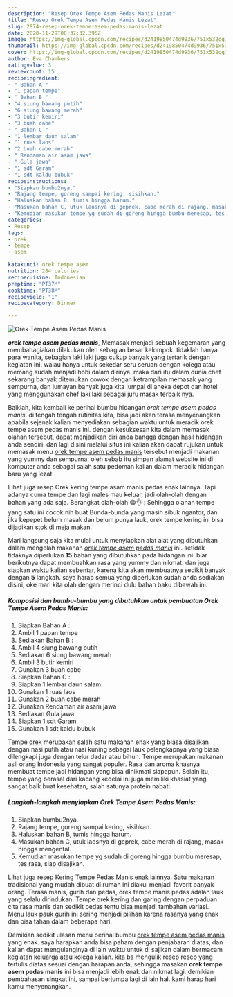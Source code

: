 ```yaml
---
description: "Resep Orek Tempe Asem Pedas Manis Lezat"
title: "Resep Orek Tempe Asem Pedas Manis Lezat"
slug: 2874-resep-orek-tempe-asem-pedas-manis-lezat
date: 2020-11-29T08:37:32.395Z
image: https://img-global.cpcdn.com/recipes/d2419850474d9936/751x532cq70/orek-tempe-asem-pedas-manis-foto-resep-utama.jpg
thumbnail: https://img-global.cpcdn.com/recipes/d2419850474d9936/751x532cq70/orek-tempe-asem-pedas-manis-foto-resep-utama.jpg
cover: https://img-global.cpcdn.com/recipes/d2419850474d9936/751x532cq70/orek-tempe-asem-pedas-manis-foto-resep-utama.jpg
author: Eva Chambers
ratingvalue: 3
reviewcount: 15
recipeingredient:
- " Bahan A "
- "1 papan tempe"
- " Bahan B "
- "4 siung bawang putih"
- "6 siung bawang merah"
- "3 butir kemiri"
- "3 buah cabe"
- " Bahan C "
- "1 lembar daun salam"
- "1 ruas laos"
- "2 buah cabe merah"
- " Rendaman air asam jawa"
- " Gula jawa"
- "1 sdt Garam"
- "1 sdt kaldu bubuk"
recipeinstructions:
- "Siapkan bumbu2nya."
- "Rajang tempe, goreng sampai kering, sisihkan."
- "Haluskan bahan B, tumis hingga harum."
- "Masukan bahan C, utuk laosnya di geprek, cabe merah di rajang, masak hingga mengental."
- "Kemudian masukan tempe yg sudah di goreng hingga bumbu meresap, tes rasa, siap disajikan."
categories:
- Resep
tags:
- orek
- tempe
- asem

katakunci: orek tempe asem 
nutrition: 284 calories
recipecuisine: Indonesian
preptime: "PT37M"
cooktime: "PT38M"
recipeyield: "1"
recipecategory: Dinner

---
```



![Orek Tempe Asem Pedas Manis](https://img-global.cpcdn.com/recipes/d2419850474d9936/751x532cq70/orek-tempe-asem-pedas-manis-foto-resep-utama.jpg)

<b><i>orek tempe asem pedas manis</i></b>, Memasak menjadi sebuah kegemaran yang membahagiakan dilakukan oleh sebagian besar kelompok. tidaklah hanya para wanita, sebagian laki laki juga cukup banyak yang tertarik dengan kegiatan ini. walau hanya untuk sekedar seru seruan dengan kolega atau memang sudah menjadi hobi dalam dirinya. maka dari itu dalam dunia chef sekarang banyak ditemukan cowok dengan ketrampilan memasak yang sempurna, dan lumayan banyak juga kita jumpai di aneka depot dan hotel yang menggunakan chef laki laki sebagai juru masak terbaik nya.

Baiklah, kita kembali ke perihal bumbu hidangan <i>orek tempe asem pedas manis</i>. di tengah tengah rutinitas kita, bisa jadi akan terasa menyenangkan apabila sejenak kalian menyediakan sebagian waktu untuk meracik orek tempe asem pedas manis ini. dengan kesuksesan kita dalam memasak olahan tersebut, dapat menjadikan diri anda bangga dengan hasil hidangan anda sendiri. dan lagi disini melalui situs ini kalian akan dapat rujukan untuk memasak menu <u>orek tempe asem pedas manis</u> tersebut menjadi makanan yang yummy dan sempurna, oleh sebab itu simpan alamat website ini di komputer anda sebagai salah satu pedoman kalian dalam meracik hidangan baru yang lezat.

Lihat juga resep Orek kering tempe asam manis pedas enak lainnya. Tapi adanya cuma tempe dan lagi males mau keluar, jadi olah-olah dengan bahan yang ada saja. Berangkat olah-olah 😁👌 : Sehingga olahan tempe yang satu ini cocok nih buat Bunda-bunda yang masih sibuk ngantor, dan jika kepepet belum masak dan belum punya lauk, orek tempe kering ini bisa dijadikan stok di meja makan.


Mari langsung saja kita mulai untuk menyiapkan alat alat yang dibutuhkan dalam mengolah makanan <u><i>orek tempe asem pedas manis</i></u> ini. setidak tidaknya diperlukan <b>15</b> bahan yang dibutuhkan pada hidangan ini. biar berikutnya dapat membuahkan rasa yang yummy dan nikmat. dan juga siapkan waktu kalian sebentar, karena kita akan membuatnya sedikit banyak dengan <b>5</b> langkah. saya harap semua yang diperlukan sudah anda sediakan disini, oke mari kita olah dengan merinci dulu bahan baku dibawah ini.

<!--inarticleads1-->

##### Komposisi dan bumbu-bumbu yang dibutuhkan untuk pembuatan Orek Tempe Asem Pedas Manis:

1. Siapkan  Bahan A :
1. Ambil 1 papan tempe
1. Sediakan  Bahan B :
1. Ambil 4 siung bawang putih
1. Sediakan 6 siung bawang merah
1. Ambil 3 butir kemiri
1. Gunakan 3 buah cabe
1. Siapkan  Bahan C :
1. Siapkan 1 lembar daun salam
1. Gunakan 1 ruas laos
1. Gunakan 2 buah cabe merah
1. Gunakan  Rendaman air asam jawa
1. Sediakan  Gula jawa
1. Siapkan 1 sdt Garam
1. Gunakan 1 sdt kaldu bubuk


Tempe orek merupakan salah satu makanan enak yang biasa disajikan dengan nasi putih atau nasi kuning sebagai lauk pelengkapnya yang biasa dilengkapi juga dengan telur dadar atau bihun. Tempe merupakan makanan asli orang Indonesia yang sangat populer. Rasa dan aroma khasnya membuat tempe jadi hidangan yang bisa dinikmati siapapun. Selain itu, tempe yang berasal dari kacang kedelai ini juga memiliki khasiat yang sangat baik buat kesehatan, salah satunya protein nabati. 

<!--inarticleads2-->

##### Langkah-langkah menyiapkan Orek Tempe Asem Pedas Manis:

1. Siapkan bumbu2nya.
1. Rajang tempe, goreng sampai kering, sisihkan.
1. Haluskan bahan B, tumis hingga harum.
1. Masukan bahan C, utuk laosnya di geprek, cabe merah di rajang, masak hingga mengental.
1. Kemudian masukan tempe yg sudah di goreng hingga bumbu meresap, tes rasa, siap disajikan.


Lihat juga resep Kering Tempe Pedas Manis enak lainnya. Satu makanan tradisional yang mudah dibuat di rumah ini diakui menjadi favorit banyak orang. Terasa manis, gurih dan pedas, orek tempe manis pedas adalah lauk yang selalu dirindukan. Tempe orek kering dan garing dengan perpaduan cita rasa manis dan sedikit pedas tentu bisa menjadi tambahan variasi. Menu lauk pauk gurih ini sering menjadi pilihan karena rasanya yang enak dan bisa tahan dalam beberapa hari. 

Demikian sedikit ulasan menu perihal bumbu <u>orek tempe asem pedas manis</u> yang enak. saya harapkan anda bisa paham dengan penjabaran diatas, dan kalian dapat mengulanginya di lain waktu untuk di sajikan dalam bermacam kegiatan keluarga atau kolega kalian. kita bs mengulik resep resep yang tertulis diatas sesuai dengan harapan anda, sehingga masakan <b>orek tempe asem pedas manis</b> ini bisa menjadi lebih enak dan nikmat lagi. demikian pembahasan singkat ini, sampai berjumpa lagi di lain hal. kami harap hari kamu menyenangkan.
